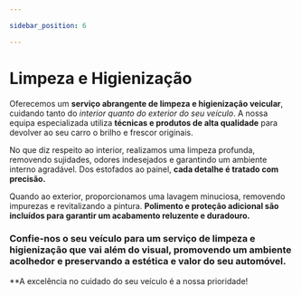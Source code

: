 ```yaml
---

sidebar_position: 6

---  
```


 

# Limpeza e Higienização

 

 

Oferecemos um **serviço abrangente de limpeza e higienização veicular**, cuidando tanto do _interior quanto do exterior do seu veículo_. A nossa equipa especializada utiliza **técnicas e produtos de alta qualidade** para devolver ao seu carro o brilho e frescor originais.

 

No que diz respeito ao interior, realizamos uma limpeza profunda, removendo sujidades, odores indesejados e garantindo um ambiente interno agradável. Dos estofados ao painel, **cada detalhe é tratado com precisão.**

 

Quando ao exterior, proporcionamos uma lavagem minuciosa, removendo impurezas e revitalizando a pintura. **Polimento e proteção adicional são incluídos para garantir um acabamento reluzente e duradouro.**

 

### Confie-nos o seu veículo para um serviço de limpeza e higienização que vai além do visual, promovendo um ambiente acolhedor e preservando a estética e valor do seu automóvel.

 

**A excelência no cuidado do seu veículo é a nossa prioridade!  
